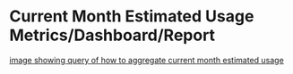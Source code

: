 # Current Month Estimated Usage Metrics/Dashboard/Report

[image showing query of how to aggregate current month estimated usage](./current_month_estimated_usage.png)

